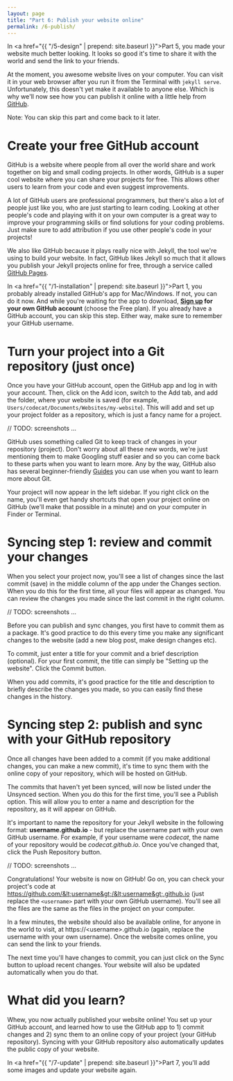 ```yaml
---
layout: page
title: "Part 6: Publish your website online"
permalink: /6-publish/
---
```


In <a href="{{ "/5-design" | prepend: site.baseurl }}">Part 5</a>, you made your website much better looking. It looks so good it's time to share it with the world and send the link to your friends.

At the moment, you awesome website lives on your computer. You can visit it in your web browser after you run it from the Terminal with `jekyll serve`. Unfortunately, this doesn't yet make it available to anyone else. Which is why we'll now see how you can publish it online with a little help from <a href="https://github.com" target="_blank">GitHub</a>.

<div class="hint">
Note: You can skip this part and come back to it later.
</div>

# Create your free GitHub account

GitHub is a website where people from all over the world share and work together on big and small coding projects. In other words, GitHub is a super cool website where you can share your projects for free. This allows other users to learn from your code and even suggest improvements.

A lot of GitHub users are professional programmers, but there's also a lot of people just like you, who are just starting to learn coding. Looking at other people's code and playing with it on your own computer is a great way to improve your programming skills or find solutions for your coding problems. Just make sure to add attribution if you use other people's code in your projects!

We also like GitHub because it plays really nice with Jekyll, the tool we're using to build your website. In fact, GitHub likes Jekyll so much that it allows you publish your Jekyll projects online for free, through a service called <a href="https://pages.github.com/" target="_blank">GitHub Pages</a>.

In <a href="{{ "/1-installation" | prepend: site.baseurl }}">Part 1</a>, you probably already installed GitHub's app for Mac/Windows. If not, you can do it now. And while you're waiting for the app to download, **[Sign up](https://github.com/join) for your own GitHub account** (choose the Free plan). If you already have a GitHub account, you can skip this step. Either way, make sure to remember your GitHub username.

# Turn your project into a Git repository (just once)

Once you have your GitHub account, open the GitHub app and log in with your account. Then, click on the Add icon, switch to the Add tab, and add the folder, where your website is saved (for example, `Users/codecat/Documents/Websites/my-website`). This will add and set up your project folder as a repository, which is just a fancy name for a project.

// TODO: screenshots ...

<div class="more">
GitHub uses something called Git to keep track of changes in your repository (project). Don't worry about all these new words, we're just mentioning them to make Googling stuff easier and so you can come back to these parts when you want to learn more. Any by the way, GitHub also has several beginner-friendly <a href="https://guides.github.com/" target="_blank">Guides</a> you can use when you want to learn more about Git.
</div>

Your project will now appear in the left sidebar. If you right click on the name, you'll even get handy shortcuts that open your project online on GitHub (we'll make that possible in a minute) and on your computer in Finder or Terminal.

# Syncing step 1: review and commit your changes

When you select your project now, you'll see a list of changes since the last commit (save) in the middle column of the app under the Changes section. When you do this for the first time, all your files will appear as changed. You can review the changes you made since the last commit in the right column.

// TODO: screenshots ...

Before you can publish and sync changes, you first have to commit them as a package. It's good practice to do this every time you make any significant changes to the website (add a new blog post, make design changes etc).

To commit, just enter a title for your commit and a brief description (optional). For your first commit, the title can simply be "Setting up the website". Click the Commit button. 

<div class="hint">
When you add commits, it's good practice for the title and description to briefly describe the changes you made, so you can easily find these changes in the history.
</div>

# Syncing step 2: publish and sync with your GitHub repository

Once all changes have been added to a commit (if you make additional changes, you can make a new commit), it's time to sync them with the online copy of your repository, which will be hosted on GitHub.

The commits that haven't yet been synced, will now be listed under the Unsynced section. When you do this for the first time, you'll see a Publish option. This will allow you to enter a name and description for the repository, as it will appear on GitHub.

It's important to name the repository for your Jekyll website in the following format: **username.github.io** - but replace the username part with your own GitHub username. For example, if your username were *codecat*, the name of your repository would be *codecat.github.io*. Once you've changed that, click the Push Repository button.

// TODO: screenshots ...

Congratulations! Your website is now on GitHub! Go on, you can check your project's code at https://github.com/&lt;username&gt;/&lt;username&gt;.github.io (just replace the `<username>` part with your own GitHub username). You'll see all the files are the same as the files in the project on your computer.

In a few minutes, the website should also be available online, for anyone in the world to visit, at https://&lt;username&gt;.github.io (again, replace the username with your own username). Once the website comes online, you can send the link to your friends. 

The next time you'll have changes to commit, you can just click on the Sync button to upload recent changes. Your website will also be updated automatically when you do that. 

# What did you learn?

Whew, you now actually published your website online! You set up your GitHub account, and learned how to use the GitHub app to 1) commit changes and 2) sync them to an online copy of your project (your GitHub repository). Syncing with your GitHub repository also automatically updates the public copy of your website. 

In <a href="{{ "/7-update" | prepend: site.baseurl }}">Part 7</a>, you'll add some images and update your website again.
